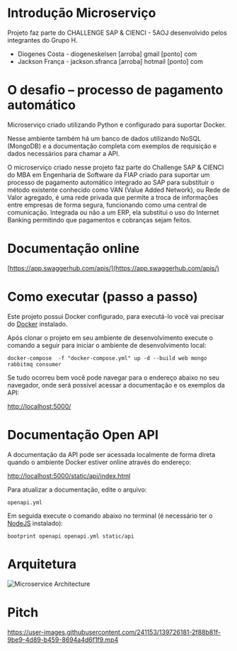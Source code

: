 # Introdução Microserviço

Projeto faz parte do CHALLENGE SAP & CIENCI - 5AOJ desenvolvido pelos integrantes do Grupo H.

- Diogenes Costa - diogeneskelsen [arroba] gmail [ponto] com
- Jackson França - jackson.sfranca [arroba] hotmail [ponto] com

# O desafio – processo de pagamento automático

Microserviço criado utilizando Python e configurado para suportar Docker. 

Nesse ambiente também há um banco de dados utilizando NoSQL (MongoDB) e a documentação completa com  exemplos de requisição e dados necessários para chamar a API. 

O microserviço criado nesse projeto faz parte do Challenge SAP & CIENCI do MBA em Engenharia de Software da FIAP criado para suportar um processo de pagamento automático integrado ao SAP para substituir o método existente conhecido como VAN (Value Added Network), ou Rede de Valor agregado, é uma rede privada que permite a troca de informações entre empresas de forma segura, funcionando como uma central de comunicação. Integrada ou não a um ERP, ela substitui o uso do Internet Banking permitindo que pagamentos e cobranças sejam feitos.

# Documentação online

[https://app.swaggerhub.com/apis/](https://app.swaggerhub.com/apis/)

# Como executar (passo a passo)

Este projeto possui Docker configurado, para executá-lo você vai precisar do [Docker](https://www.docker.com/) instalado.

Após clonar o projeto em seu ambiente de desenvolvimento execute o comando a seguir para iniciar o ambiente de desenvolvimento local:

``` docker-compose  -f "docker-compose.yml" up -d --build web mongo rabbitmq consumer  ```

Se tudo ocorreu bem você pode navegar para o endereço abaixo no seu navegador, onde será possível acessar a documentação e os exemplos da API:

[http://localhost:5000/](http://localhost:5000/)

# Documentação Open API

A documentação da API pode ser acessada localmente de forma direta quando o ambiente Docker estiver online através do endereço: 

[http://localhost:5000/static/api/index.html](http://localhost:5000/static/api/index.html)

Para atualizar a documentação, edite o arquivo:

```openapi.yml```

Em seguida execute o comando abaixo no terminal (é necessário ter o [NodeJS](https://nodejs.org/en/) instalado):

```bootprint openapi openapi.yml static/api```

# Arquitetura

![Microservice Architecture](https://github.com/fase-5-grupo-h/challenge-sap-cienci/blob/main/web/static/architecture.jpg?raw=true)

# Pitch

https://user-images.githubusercontent.com/241153/139726181-2f88b81f-9be9-4d89-b459-8694a4d6f1f9.mp4
